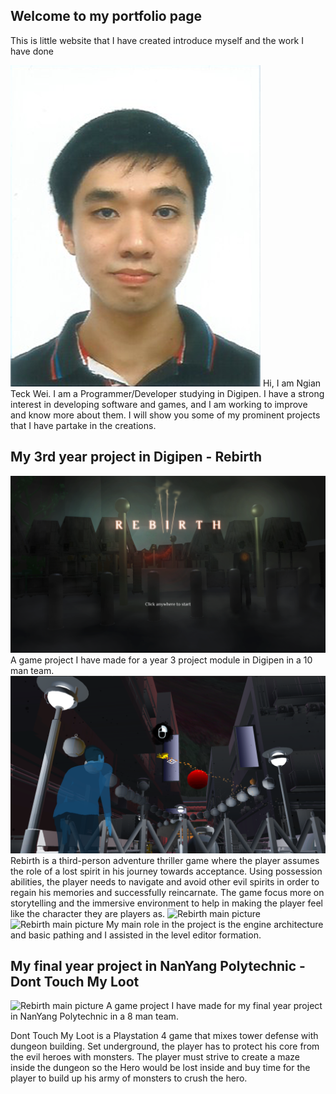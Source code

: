 ## Welcome to my portfolio page

This is little website that I have created introduce myself and the work I have done

![Face photo](/Image/Personal/FacePhoto.png)
Hi, I am Ngian Teck Wei. I am a Programmer/Developer studying in Digipen.
I have a strong interest in developing software and games, and I am working to improve and know more about them.
I will show you some of my prominent projects that I have partake in the creations.

## My 3rd year project in Digipen - Rebirth
![Rebirth main picture](/../Image/CS300_Project/ProjectMainPage.png)
A game project I have made for a year 3 project module in Digipen in a 10 man team.
![Rebirth game play image](/../Image/CS300_Project/gp_3.png)
Rebirth is a third-person adventure thriller game where the player assumes the role of a lost spirit in his journey towards acceptance. 
Using possession abilities, the player needs to navigate and avoid other evil spirits in order to regain his memories and successfully reincarnate.
The game focus more on storytelling and the immersive environment to help in making the player feel like the character they are players as.
![Rebirth main picture](/../Image/CS300_Project/EditorScreenShot1.png)
![Rebirth main picture](/../Image/CS300_Project/EditorScreenShot4.png)
My main role in the project is the engine architecture and basic pathing and I assisted in the level editor formation.

## My final year project in NanYang Polytechnic - Dont Touch My Loot
![Rebirth main picture](/../Image/FYP/Poster.png)
A game project I have made for my final year project in NanYang Polytechnic in a 8 man team.


Dont Touch My Loot is a Playstation 4 game that mixes tower defense with dungeon building. 
Set underground, the player has to protect his core from the evil heroes with monsters. 
The player must strive to create a maze inside the dungeon so the Hero would be lost inside and buy time for the player to build up his army of monsters to crush the hero.